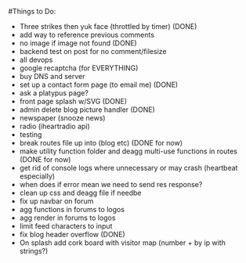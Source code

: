 
#Things to Do: 

- Three strikes then yuk face (throttled by timer) (DONE)
- add way to reference previous comments
- no image if image not found (DONE)
- backend test on post for no comment/filesize 
- all devops
- google recaptcha (for EVERYTHING)
- buy DNS and server
- set up a contact form page (to email me) (DONE)
- ask a platypus page?
- front page splash w/SVG (DONE)
- admin delete blog picture handler (DONE)
- newspaper (snooze news)
- radio (iheartradio api)
- testing
- break routes file up into (blog etc) (DONE for now)
- make utility function folder and deagg multi-use functions in routes (DONE for now)
- get rid of console logs where unnecessary or may crash (heartbeat especially)
- when does if error mean we need to send res response?
- clean up css and deagg file if needbe
- fix up navbar on forum 
- agg functions in forums to logos
- agg render in forums to logos
- limit feed characters to input
- fix blog header overflow (DONE)
- On splash add cork board with visitor map (number + by ip with strings?)